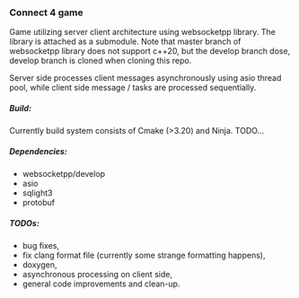 ### Connect 4 game
Game utilizing server client architecture using websocketpp library. The library is attached as a submodule. Note that master branch of websocketpp library does not support c++20, but the develop branch dose, develop branch is cloned when cloning this repo.

Server side processes client messages asynchronously using asio thread pool, while client side message / tasks are processed sequentially.

##### Build:
Currently build system consists of Cmake (>3.20) and Ninja.
TODO...


##### Dependencies:
- websocketpp/develop
- asio
- sqlight3
- protobuf



##### TODOs:
- bug fixes,
- fix clang format file (currently some strange formatting happens),
- doxygen,
- asynchronous processing on client side,
- general code improvements and clean-up.